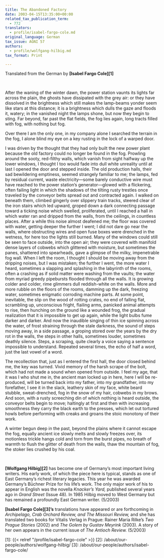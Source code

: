 ```yaml
---
title: The Abandoned Factory
date: 2003-04-15T13:35:00+00:00
related_tax_publication_term:
  - 772
translators:
  - profile/isabel-fargo-cole.md
original_language: German
tax_issue: AGNI 57
authors:
  - profile/wolfgang-hilbig.md
tax_format: Print

---
```

Translated from the German by **[Isabel Fargo Cole][1]**

&nbsp;

After the waning of the winter dawn, the power station vaunts its lights far across the plain, the ghosts have dissipated with the grey air: or they have dissolved in the brightness which still makes the lamp-beams yonder seem like stars at this distance; it is a brightness which dulls the gaze and floods it, watery; in the vanished night the lamps shone, but now they begin to sting. Far beyond, far past the flat fields, the fog lies again, long tracts filled with fog, with nothing but fog.

Over there I am the only one, in my company alone I searched the terrain in the fog, I alone blind my eye on a key rusting in the lock of a warped door.

I was driven by the thought that they had only built the new power plant because the old factory could no longer be found in the fog. Prowling around the sooty, red-filthy walls, which vanish from sight halfway up the lower windows, I thought I too would fade into dull white unreality until at last I opened the door and stepped inside. The old production halls, their sad bewildering emptiness, seemed strangely familiar to me; the lamps, fed by residual current, waste electricity—some barely conductive wire must have reached to the power station’s generator—glowed with a flickering, often failing light in which the shadows of the tilting rusty trestles once traveled by the conveyor belts spread out and contracted again. I walked on beneath them, climbed gingerly over slippery train tracks, steered clear of the iron stairs which led upward, groped down a dark connecting passage toward a ticking noise which swelled, proliferated, until I reached a hall in which water ran and dripped from the walls, from the ceilings, in countless places. After a while this noise almost deafened me; the floor was covered with water, getting deeper the further I went; I did not dare go near the walls, where obstructing wires and open fuse boxes were drenched in the wetness, for here too the lights still burned. Many of the windows could still be seen to face outside, into the open air; they were covered with manifold dense layers of cobwebs which glittered with moisture, but sometimes the panes, shattered into spearheads, gave a glimpse of the milky, impenetrable fog wall. When I left the room, I thought I should be moving away from the dripping noises, but I was mistaken; the further I went, the more water I heard, sometimes a slapping and splashing in the labyrinth of the rooms, often a crashing as if solid matter were washing from the vaults; the water from myriad greedy pipebursts flooded through all the walls. It is growing colder and colder, rime glimmers dull reddish-white on the walls. More and more rubble on the floors of the rooms, damming up the dark, freezing water, sometimes enigmatic corroding machine parts. At some point, inevitable, the slip on the wood of rotting crates, no end of falling flat, scrambling up, unconscious fright, flailing arms, panicked animal attempts to rise, then hunching on the ground like a wounded frog, the gradual realization that it is impossible to get up again, while the light bulbs fume darker and darker. And now the inaudible singing of thin ice spinning across the water, of frost straining through the stale darkness, the sound of steps moving away, in a side passage, a groping stored over the years by the dry rot in the walls, the steps in other halls, sometimes louder, sometimes deathly silence. Steps, a scraping, quite clearly a voice saying a sentence impossible to understand. Repeated several times, the echo of half a word, just the last vowel of a word.

The recollection that, just as I entered the first hall, the door closed behind me, the key was turned. Vivid memory of the harsh scrape of the bolt, which had not made a sound when opened from outside. I feel my age, that it was I who shut me in, the ancient man locked up in here, here I will be re-produced, will be turned back into my father, into my grandfather, into my forefather, I see it in the slack, leathery skin of my face, white beard stubble, sweat-drenched, fog in the snow of my hair, cobwebs in my brows. And soon, with a rusty screeching din of which nothing is heard outside, the conveyor belts begin to move; haltingly at first and then with increasing smoothness they carry the black earth to the presses, which let out tortured howls before performing with creaks and groans the stoic monotony of their work.

A winter begun deep in the past, beyond the plains where it cannot escape the fog, equally ancient ice slowly melts and slowly freezes over, its motionless trickle hangs cold and torn from the burst pipes, no breath of warmth to flush the glitter of death from the walls, thaw the mountain of fog, the stoker lies crushed by his coal.

&nbsp;

**[Wolfgang Hilbig][2]** has become one of Germany’s most important living writers. His early work, of which the piece here is typical, stands as one of East Germany’s richest literary legacies. This year he was awarded Germany’s Büchner Prize for his life’s work. The only major work of his to appear in English was the novella _Knacker’s Yard,_ published several years ago in _Grand Street_ (Issue 48). In 1985 Hilbig moved to West Germany but has remained a profoundly East German writer. (5/2003)

**[Isabel Fargo Cole][3]’s** translations have appeared or are forthcoming in _Archipelago, Crab Orchard_ _Review, and The Missouri Review,_ and she has translated two books for Vitalis Verlag in Prague: Rainer Maria Rilke’s _Two Prague Stories_ (2002) and _The Golem by Gustav Meyrink_ (2003). A story of her own appears in the current issue of _The Antioch Review._ (5/2003)

 [1]: {{< relref "/profile/isabel-fargo-cole" >}}
 [2]: /about/our-people/authors/wolfgang-hilbig/
 [3]: /about/our-people/authors/isabel-fargo-cole/